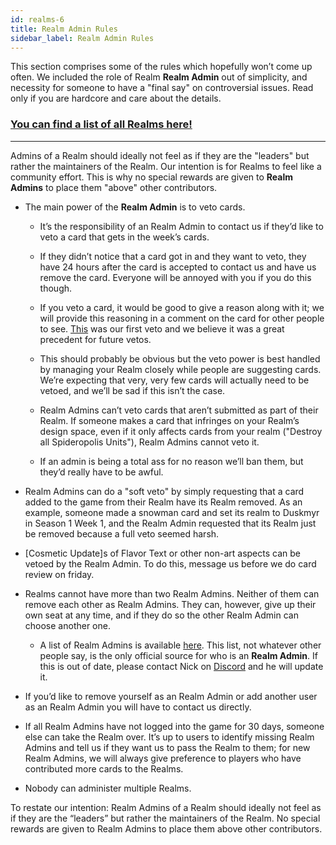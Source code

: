 ```yaml
---
id: realms-6
title: Realm Admin Rules
sidebar_label: Realm Admin Rules
---
```


This section comprises some of the rules which hopefully won’t come up often. We included the role of Realm **Realm Admin** out of simplicity, and necessity for someone to have a "final say" on controversial issues. Read only if you are hardcore and care about the details.

### **[You can find a list of all Realms here!](/realms)**

---

Admins of a Realm should ideally not feel as if they are the "leaders" but rather the maintainers of the Realm. Our intention is for Realms to feel like a community effort. This is why no special rewards are given to **Realm Admins** to place them "above" other contributors.

- The main power of the **Realm Admin** is to veto cards.

  - It’s the responsibility of an Realm Admin to contact us if they’d like to veto a card that gets in the week’s cards.

  - If they didn’t notice that a card got in and they want to veto, they have 24 hours after the card is accepted to contact us and have us remove the card. Everyone will be annoyed with you if you do this though.

  - If you veto a card, it would be good to give a reason along with it; we will provide this reasoning in a comment on the card for other people to see. [This](https://old.reddit.com/r/collectivecg/comments/d2jw21/card_n3on_shenlong/ezwnpqs/) was our first veto and we believe it was a great precedent for future vetos.

  - This should probably be obvious but the veto power is best handled by managing your Realm closely while people are suggesting cards. We’re expecting that very, very few cards will actually need to be vetoed, and we’ll be sad if this isn’t the case.

  - Realm Admins can’t veto cards that aren’t submitted as part of their Realm. If someone makes a card that infringes on your Realm’s design space, even if it only affects cards from your realm ("Destroy all Spideropolis Units"), Realm Admins cannot veto it.

  - If an admin is being a total ass for no reason we’ll ban them, but they’d really have to be awful.

- Realm Admins can do a "soft veto" by simply requesting that a card added to the game from their Realm have its Realm removed. As an example, someone made a snowman card and set its realm to Duskmyr in Season 1 Week 1, and the Realm Admin requested that its Realm just be removed because a full veto seemed harsh.

- [Cosmetic Update]s of Flavor Text or other non-art aspects can be vetoed by the Realm Admin. To do this, message us before we do card review on friday.

- Realms cannot have more than two Realm Admins. Neither of them can remove each other as Realm Admins. They can, however, give up their own seat at any time, and if they do so the other Realm Admin can choose another one.

  - A list of Realm Admins is available [here](https://docs.google.com/spreadsheets/d/11p9p5MK28z7R7pH1aPVxaHwOvhCmjpxxka1ydURSaH8/edit#gid=0). This list, not whatever other people say, is the only official source for who is an **Realm Admin**. If this is out of date, please contact Nick on [Discord](https://discord.gg/C8fTNVt) and he will update it.

* If you’d like to remove yourself as an Realm Admin or add another user as an Realm Admin you will have to contact us directly.

* If all Realm Admins have not logged into the game for 30 days, someone else can take the Realm over. It’s up to users to identify missing Realm Admins and tell us if they want us to pass the Realm to them; for new Realm Admins, we will always give preference to players who have contributed more cards to the Realms.

* Nobody can administer multiple Realms.

To restate our intention: Realm Admins of a Realm should ideally not feel as if they are the “leaders” but rather the maintainers of the Realm. No special rewards are given to Realm Admins to place them above other contributors.
